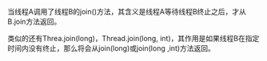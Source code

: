 当线程A调用了线程B的join()方法，其含义是线程A等待线程B终止之后，才从B.join方法返回。

类似的还有Threa.join(long)，Thread.join(long, int)，其作用是如果线程B在指定时间内没有终止，那么将会从join(long)或join(long ,int)方法返回。
